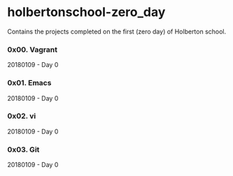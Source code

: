 # holbertonschool-zero_day

Contains the projects completed on the first (zero day) of Holberton school.

### 0x00. Vagrant
20180109 - Day 0

### 0x01. Emacs
20180109 - Day 0

### 0x02. vi
20180109 - Day 0

### 0x03. Git
20180109 - Day 0
